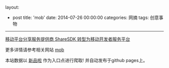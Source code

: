 layout: 
  - post 
title: 'mob' 
date: 2014-07-26 00:00:00 
categories: 网摘 
tags: 创意事物 
---

<a href="http://xinpinla.com/product/279" title="查看产品详情">
								移动平台分享服务提供商 ShareSDK 转型为移动开发者服务平台							</a>  

更多详情请参考相关网站 [mob](http://mob.com/)  

本站数据以 [新品啦](http://xinpinla.com/) 作为入口点进行爬取! 并自动发布于github pages上。  
